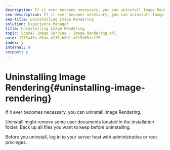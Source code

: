 ```yaml
---
description: If it ever becomes necessary, you can uninstall Image Rendering.
seo-description: If it ever becomes necessary, you can uninstall Image Rendering.
seo-title: Uninstalling Image Rendering
solution: Experience Manager
title: Uninstalling Image Rendering
topic: Scene7 Image Serving - Image Rendering API
uuid: 17f5a45e-85ab-4136-b0d1-d7c5d85acf25
index: y
internal: n
snippet: y
---
```


# Uninstalling Image Rendering{#uninstalling-image-rendering}

If it ever becomes necessary, you can uninstall Image Rendering.

Uninstall might remove some user documents located in the installation folder. Back up all files you want to keep before uninstalling.

Before you uninstall, log in to your server host with administrative or root privileges. 

